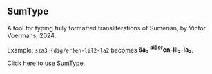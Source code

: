 ## SumType

A tool for typing fully formatted transliterations of Sumerian, by Victor Voermans, 2024.

Example: <code>sza3 {dig/er}en-lil2-la2</code> becomes **ša₃ <sup>diĝer</sup>en-lil₂-la₂**.

[Click here to use SumType.](https://victorvoermans.github.io/sumtype/)

